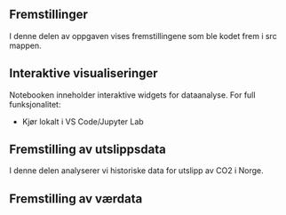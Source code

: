 ## Fremstillinger
I denne delen av oppgaven vises fremstillingene som ble kodet frem i src mappen.


## Interaktive visualiseringer
Notebooken inneholder interaktive widgets for dataanalyse. For full funksjonalitet:
- Kjør lokalt i VS Code/Jupyter Lab


## Fremstilling av utslippsdata 
I denne delen analyserer vi historiske data for utslipp av CO2 i Norge. 


## Fremstilling av værdata



